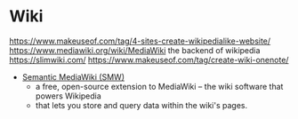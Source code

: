 Wiki
====

https://www.makeuseof.com/tag/4-sites-create-wikipedialike-website/
https://www.mediawiki.org/wiki/MediaWiki
    the backend of wikipedia
https://slimwiki.com/
https://www.makeuseof.com/tag/create-wiki-onenote/

* [Semantic MediaWiki (SMW)](https://www.semantic-mediawiki.org/wiki/Semantic_MediaWiki) 
    * a free, open-source ex­ten­sion to MediaWiki – the wiki soft­ware that pow­ers Wikipedia
    * that lets you store and query data with­in the wiki's pages. 
